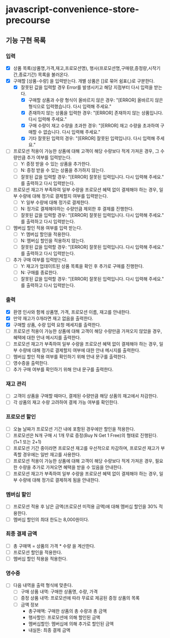 # javascript-convenience-store-precourse

## 기능 구현 목록

### 입력
- [X] 상품 목록(상품명,가격,재고,프로모션명), 행사(프로모션명,구매량,증정량,시작기간,종료기간) 목록을 불러온다.
- [X] 구매할 [상품-수량] 을 입력받는다. 개별 상품은 []로 묶어 쉼표(,)로 구분한다.
    - [X] 잘못된 값을 입력할 경우 Error를 발생시키고 해당 지점부터 다시 입력을 받는다.
        - [X] 구매할 상품과 수량 형식이 올바르지 않은 경우: "[ERROR] 올바르지 않은 형식으로 입력했습니다. 다시 입력해 주세요."
        - [X] 존재하지 않는 상품을 입력한 경우: "[ERROR] 존재하지 않는 상품입니다. 다시 입력해 주세요."
        - [X] 구매 수량이 재고 수량을 초과한 경우: "[ERROR] 재고 수량을 초과하여 구매할 수 없습니다. 다시 입력해 주세요."
        - [X] 기타 잘못된 입력의 경우: "[ERROR] 잘못된 입력입니다. 다시 입력해 주세요."
- [ ] 프로모션 적용이 가능한 상품에 대해 고객이 해당 수량보다 적게 가져온 경우, 그 수량만큼 추가 여부를 입력받는다.
    - [ ] Y: 증정 받을 수 있는 상품을 추가한다.
    - [ ] N: 증정 받을 수 있는 상품을 추가하지 않는다.
    - [ ] 잘못된 값을 입력할 경우: "[ERROR] 잘못된 입력입니다. 다시 입력해 주세요." 를 출력하고 다시 입력받는다.
- [ ] 프로모션 재고가 부족하여 일부 수량을 프로모션 혜택 없이 결제해야 하는 경우, 일부 수량에 대해 정가로 결제할지 여부를 입력받는다. 
    - [ ] Y: 일부 수량에 대해 정가로 결제한다.
    - [ ] N: 정가로 결제해야하는 수량만큼 제외한 후 결제를 진행한다.
    - [ ] 잘못된 값을 입력할 경우: "[ERROR] 잘못된 입력입니다. 다시 입력해 주세요." 를 출력하고 다시 입력받는다.
- [ ] 멤버십 할인 적용 여부를 입력 받는다.
    - [ ] Y: 멤버십 할인을 적용한다.
    - [ ] N: 멤버십 할인을 적용하지 않는다.
    - [ ] 잘못된 값을 입력할 경우: "[ERROR] 잘못된 입력입니다. 다시 입력해 주세요." 를 출력하고 다시 입력받는다.
- [ ] 추가 구매 여부를 입력받는다.
    - [ ] Y: 재고가 업데이트된 상품 목록을 확인 후 추가로 구매를 진행한다.
    - [ ] N: 구매를 종료한다.
    - [ ] 잘못된 값을 입력할 경우: "[ERROR] 잘못된 입력입니다. 다시 입력해 주세요." 를 출력하고 다시 입력받는다.

### 출력
- [X] 환영 인사와 함께 상품명, 가격, 프로모션 이름, 재고를 안내한다. 
- [X] 만약 재고가 0개라면 재고 없음을 출력한다.
- [X] 구매할 상품, 수량 입력 요청 메세지를 출력한다.
- [ ] 프로모션 적용이 가능한 상품에 대해 고객이 해당 수량만큼 가져오지 않았을 경우, 혜택에 대한 안내 메시지를 출력한다.
- [ ] 프로모션 재고가 부족하여 일부 수량을 프로모션 혜택 없이 결제해야 하는 경우, 일부 수량에 대해 정가로 결제할지 여부에 대한 안내 메시지를 출력한다.
- [ ] 멤버십 할인 적용 여부를 확인하기 위해 안내 문구를 출력한다.
- [ ] 영수증을 출력한다.
- [ ] 추가 구매 여부를 확인하기 위해 안내 문구를 출력한다.

### 재고 관리
- [ ] 고객이 상품을 구매할 때마다, 결제된 수량만큼 해당 상품의 재고에서 차감한다.
- [ ] 각 상품의 재고 수량 고려하여 결제 가능 여부를 확인한다.

### 프로모션 할인
- [ ] 오늘 날짜가 프로모션 기간 내에 포함된 경우에만 할인을 적용한다.
- [ ] 프로모션은 N개 구매 시 1개 무료 증정(Buy N Get 1 Free)의 형태로 진행된다. (1+1 또는 2+1)
- [ ] 프로모션 기간 중이라면 프로모션 재고를 우선적으로 차감하며, 프로모션 재고가 부족할 경우에는 일반 재고를 사용한다.
- [ ] 프로모션 적용이 가능한 상품에 대해 고객이 해당 수량보다 적게 가져온 경우, 필요한 수량을 추가로 가져오면 혜택을 받을 수 있음을 안내한다.
- [ ] 프로모션 재고가 부족하여 일부 수량을 프로모션 혜택 없이 결제해야 하는 경우, 일부 수량에 대해 정가로 결제하게 됨을 안내한다.

### 멤버십 할인
- [ ] 프로모션 적용 후 남은 금액(프로모션 미적용 금액)에 대해 멤버십 할인을 30% 적용한다.
- [ ] 멤버십 할인의 최대 한도는 8,000원이다.

### 최종 결제 금액
- [ ] 총 구매액 = 상품의 가격 * 수량 을 계산한다.
- [ ] 프로모션 할인을 적용한다.
- [ ] 멤버십 할인 적용을 적용한다.

### 영수증
- [ ] 다음 내역을 출력 형식에 맞춘다.
    - [ ] 구매 상품 내역: 구매한 상품명, 수량, 가격
    - [ ] 증정 상품 내역: 프로모션에 따라 무료로 제공된 증정 상품의 목록
    - [ ] 금액 정보
        - 총구매액: 구매한 상품의 총 수량과 총 금액
        - 행사할인: 프로모션에 의해 할인된 금액
        - 멤버십할인: 멤버십에 의해 추가로 할인된 금액
        - 내실돈: 최종 결제 금액


